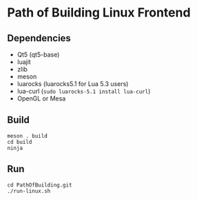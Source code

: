 # Path of Building Linux Frontend

## Dependencies

- Qt5 (qt5-base)
- luajit
- zlib
- meson
- luarocks (luarocks5.1 for Lua 5.3 users)
- lua-curl (`sudo luarocks-5.1 install lua-curl`)
- OpenGL or Mesa

## Build

```
meson . build
cd build
ninja
```

## Run

```
cd PathOfBuilding.git
./run-linux.sh
```
